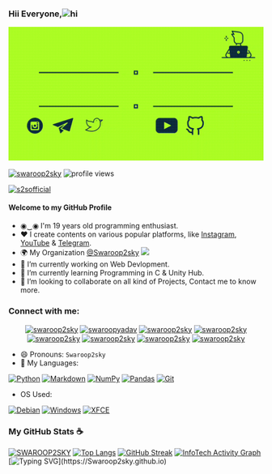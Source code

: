 ### Hii Everyone,<img src="https://media.giphy.com/media/hvRJCLFzcasrR4ia7z/giphy.gif" alt="hi" width="25px">
![Profile Gif](https://raw.githubusercontent.com/Swaroop2sky/.github/main/profile/Files/CC_Express_20220512_1523290.19496560715385203%20(1).gif)

<a href="https://instagram.com/swaroop2sky" target="blank"><img align="centre" src="https://cdn3.iconfinder.com/data/icons/profession-and-occupation/512/programmer-avatar-developer-coder-male-professional-character-occupation-profession-2-1024.png" alt="swaroop2sky" height="40" width="40" /></a>
![profile views](https://komarev.com/ghpvc/?username=S2Sofficial&style=for-the-badge)

<p align="left"> <a href="https://github.com/ryo-ma/github-profile-trophy"><img src="https://github-profile-trophy.vercel.app/?username=s2sofficial" alt="s2sofficial" /></a> </p>


#### Welcome to my GitHub Profile

- ◉‿◉ I'm 19 years old programming enthusiast. 
- ♥️ I create contents on various popular platforms, like [Instagram](https://instagram.com/Swaroop2sky), [YouTube](https://youtube.com/c/Swaroop2sky) & [Telegram](https://t.me/Swaroop2sky). 
- 🌍 My Organization [@Swaroop2sky](https://GitHub.com/Swaroop2sky) <img src="https://avatars.githubusercontent.com/u/75105593?s=200&v=4" width="25px"/>
- 🔭 I’m currently working on Web Devlopment.
- 🌱 I’m currently learning Programming in C & Unity Hub.
- 👯 I’m looking to collaborate on all kind of Projects, Contact me to know more.

<h3 align="left">Connect with me:</h3>
<p align="middle">
<a href="https://twitter.com/swaroop2sky" target="blank"><img align="center" src="https://raw.githubusercontent.com/rahuldkjain/github-profile-readme-generator/master/src/images/icons/Social/twitter.svg" alt="swaroop2sky" height="30" width="40" /></a>
<a href="https://linkedin.com/in/swaroopyadav" target="blank"><img align="center" src="https://raw.githubusercontent.com/rahuldkjain/github-profile-readme-generator/master/src/images/icons/Social/linked-in-alt.svg" alt="swaroopyadav" height="30" width="40" /></a>
<a href="https://instagram.com/swaroop2sky" target="blank"><img align="center" src="https://raw.githubusercontent.com/rahuldkjain/github-profile-readme-generator/master/src/images/icons/Social/instagram.svg" alt="swaroop2sky" height="30" width="40" /></a>
<a href="https://www.youtube.com/c/swaroop2sky" target="blank"><img align="center" src="https://raw.githubusercontent.com/rahuldkjain/github-profile-readme-generator/master/src/images/icons/Social/youtube.svg" alt="swaroop2sky" height="30" width="40" /></a>
<a href="https://www.freelancer.in/u/Swaroop2sky" target="blank"><img align="center" src="https://www.vectorlogo.zone/logos/freelancer/freelancer-icon.svg" alt="swaroop2sky" height="40" /></a>
<a href="https://www.github.com/S2Sofficial" target="blank"><img align="center" src="https://cdn4.iconfinder.com/data/icons/social-media-logos-6/512/71-github-1024.png" alt="swaroop2sky" height="40" width="40" /></a>
<a href="https://www.behance.net/s2sme" target="blank"><img align="center" src="https://cdn4.iconfinder.com/data/icons/social-media-and-logos-11/32/Logo_Behance-1024.png" alt="swaroop2sky" height="30" width="40" /></a>
<a href="https://t.me/swaroop2sky" target="blank"><img align="center" src="https://cdn4.iconfinder.com/data/icons/social-media-and-logos-11/32/Logo_telegram_Airplane_Air_plane_paper_airplane-22-1024.png" alt="swaroop2sky" height="40" width="40" /></a>

</p>

- 😄 Pronouns: ```Swaroop2sky```
- 💚 My Languages:

[![Python](https://img.shields.io/badge/python-3670A0?style=for-the-badge&logo=python&logoColor=ffdd54)](https://www.python.org/)
[![Markdown](https://img.shields.io/badge/markdown-%23000000.svg?style=for-the-badge&logo=markdown&logoColor=white)](https://www.markdownguide.org/)
[![NumPy](https://img.shields.io/badge/numpy-%23013243.svg?style=for-the-badge&logo=numpy&logoColor=white)](https://numpy.org/)
[![Pandas](https://img.shields.io/badge/pandas-%23150458.svg?style=for-the-badge&logo=pandas&logoColor=white)](https://pandas.pydata.org/)
[![Git](https://img.shields.io/badge/git-%23F05033.svg?style=for-the-badge&logo=git&logoColor=white)](https://git-scm.com/)

- OS Used:

[![Debian](https://img.shields.io/badge/Debian-D70A53?style=for-the-badge&logo=debian&logoColor=white)](https://www.debian.org/)
[![Windows](https://img.shields.io/badge/Windows-0078D6?style=for-the-badge&logo=windows&logoColor=white)](https://www.microsoft.com/en-in/windows)
[![XFCE](https://img.shields.io/badge/XFCE-%232284F2.svg?style=for-the-badge&logo=xfce&logoColor=white)](https://www.xfce.org/)

### My GitHub Stats ☕
[![SWAROOP2SKY](https://github-readme-stats.vercel.app/api?username=s2sofficial&title_color=33f719&icon_color=fff957&text_color=ffffff&bg_color=000000&show_icons=true&hide_border=true&count_private=true&include_all_commits=true)](https://Swaroop2sky.gitHub.io)
[![Top Langs](https://github-readme-stats.vercel.app/api/top-langs/?username=s2sofficial&layout=compact&title_color=33f720&text_color=ffffff&bg_color=000000&hide_border=true&langs_count=8)](https://Swaroop2sky.github.io)
[![GitHub Streak](https://github-readme-streak-stats.herokuapp.com?user=S2Sofficial&theme=dark&hide_border=true&date_format=j%20M%5B%20Y%5D)](https://GitHub.com/S2Sofficial)
<a href="https://swaroop2sky.github.io"><img alt="InfoTech Activity Graph" src="https://activity-graph.herokuapp.com/graph?username=S2Sofficial&bg_color=1F222E&color=F8D866&line=F85D7F&point=FFFFFF&hide_border=true" /></a>
[![Typing SVG](https://readme-typing-svg.herokuapp.com?font=Macondo&center=true&vCenter=true&lines=Thank+you+for+visiting+this+page;Unleash+your+Creativity!)](https://Swaroop2sky.github.io)
